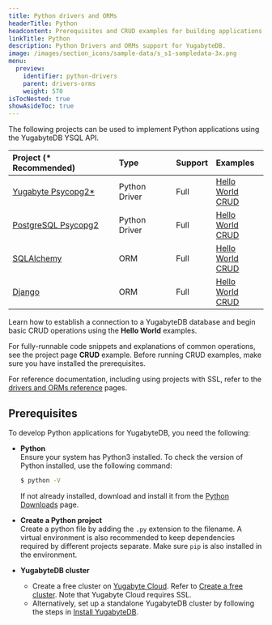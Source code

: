 ```yaml
---
title: Python drivers and ORMs
headerTitle: Python
headcontent: Prerequisites and CRUD examples for building applications in Python.
linkTitle: Python
description: Python Drivers and ORMs support for YugabyteDB.
image: /images/section_icons/sample-data/s_s1-sampledata-3x.png
menu:
  preview:
    identifier: python-drivers
    parent: drivers-orms
    weight: 570
isTocNested: true
showAsideToc: true
---
```


The following projects can be used to implement Python applications using the YugabyteDB YSQL API.

| Project (* Recommended) | Type | Support | Examples |
| :------ | :--- | :------ | :------- |
| [Yugabyte Psycopg2*](yugabyte-psycopg2) | Python Driver | Full | [Hello World](/preview/quick-start/build-apps/python/ysql-psycopg2/) <br />[CRUD](yugabyte-psycopg2) |
| [PostgreSQL Psycopg2](postgres-psycopg2) | Python Driver | Full | [Hello World](/preview/quick-start/build-apps/python/ysql-psycopg2) <br />[CRUD](postgres-psycopg2) |
| [SQLAlchemy](sqlalchemy) | ORM |  Full | [Hello World](/preview/quick-start/build-apps/python/ysql-sqlalchemy) <br />[CRUD](sqlalchemy) |
| [Django](django) | ORM |  Full | [Hello World](/preview/quick-start/build-apps/python/ysql-django) <br />[CRUD](django) |

Learn how to establish a connection to a YugabyteDB database and begin basic CRUD operations using the **Hello World** examples.

For fully-runnable code snippets and explanations of common operations, see the project page **CRUD** example. Before running CRUD examples, make sure you have installed the prerequisites.

For reference documentation, including using projects with SSL, refer to the [drivers and ORMs reference](../../reference/drivers/python/postgres-psycopg2-reference/) pages.

## Prerequisites

To develop Python applications for YugabyteDB, you need the following:

- **Python**\
  Ensure your system has Python3 installed. To check the version of Python installed, use the following command:

  ```sh
  $ python -V
  ```

  If not already installed, download and install it from the [Python Downloads](https://www.python.org/downloads/) page.

- **Create a Python project**\
  Create a python file by adding the ```.py``` extension to the filename. A virtual environment is also recommended to keep dependencies required by different projects separate. Make sure `pip` is also installed in the environment.

- **YugabyteDB cluster**
  - Create a free cluster on [Yugabyte Cloud](https://www.yugabyte.com/cloud/). Refer to [Create a free cluster](../../yugabyte-cloud/cloud-basics/create-clusters-free/). Note that Yugabyte Cloud requires SSL.
  - Alternatively, set up a standalone YugabyteDB cluster by following the steps in [Install YugabyteDB](/preview/quick-start/install/macos).
